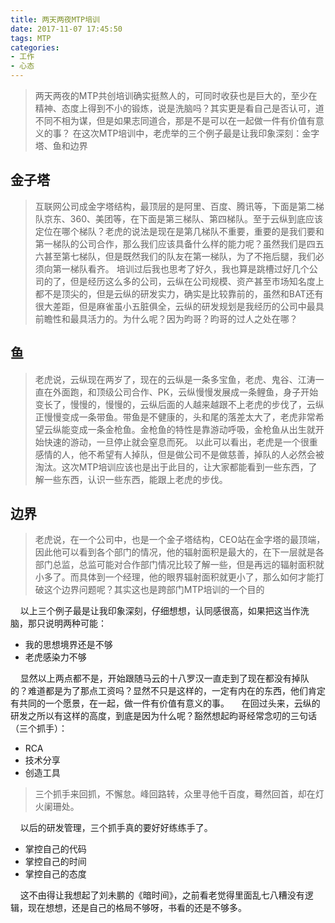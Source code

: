 ```yaml
---
title: 两天两夜MTP培训
date: 2017-11-07 17:45:50
tags: MTP
categories:
- 工作
- 心态
---
```


>两天两夜的MTP共创培训确实挺熬人的，可同时收获也是巨大的，至少在精神、态度上得到不小的锻炼，说是洗脑吗？其实更是看自己是否认可，道不同不相为谋，但是如果志同道合，那是不是可以在一起做一件有价值有意义的事？
>在这次MTP培训中，老虎举的三个例子最是让我印象深刻：金字塔、鱼和边界

金子塔
-----

>互联网公司成金字塔结构，最顶层的是阿里、百度、腾讯等，下面是第二梯队京东、360、美团等，在下面是第三梯队、第四梯队。至于云纵到底应该定位在哪个梯队？老虎的说法是现在是第几梯队不重要，重要的是我们要和第一梯队的公司合作，那么我们应该具备什么样的能力呢？虽然我们是四五六甚至第七梯队，但是既然我们的队友在第一梯队，为了不拖后腿，我们必须向第一梯队看齐。
>培训过后我也思考了好久，我也算是跳槽过好几个公司的了，但是经历这么多的公司，云纵在公司规模、资产甚至市场知名度上都不是顶尖的，但是云纵的研发实力，确实是比较靠前的，虽然和BAT还有很大差距，但是麻雀虽小五脏俱全，云纵的研发规划是我经历的公司中最具前瞻性和最具活力的。为什么呢？因为昀哥？昀哥的过人之处在哪？

鱼
-----

>老虎说，云纵现在两岁了，现在的云纵是一条多宝鱼，老虎、鬼谷、江涛一直在外面跑，和顶级公司合作、PK，云纵慢慢发展成一条鲤鱼，身子开始变长了，慢慢的，慢慢的，云纵后面的人越来越跟不上老虎的步伐了，云纵正慢慢变成一条带鱼。带鱼是不健康的，头和尾的落差太大了，老虎非常希望云纵能变成一条金枪鱼。金枪鱼的特性是靠游动呼吸，金枪鱼从出生就开始快速的游动，一旦停止就会窒息而死。
>以此可以看出，老虎是一个很重感情的人，他不希望有人掉队，但是做公司不是做慈善，掉队的人必然会被淘汰。这次MTP培训应该也是出于此目的，让大家都能看到一些东西，了解一些东西，认识一些东西，能跟上老虎的步伐。

边界
-----

>老虎说，在一个公司中，也是一个金子塔结构，CEO站在金字塔的最顶端，因此他可以看到各个部门的情况，他的辐射面积是最大的，在下一层就是各部门总监，总监可能对合作部门情况比较了解一些，但是再远的辐射面积就小多了。而具体到一个经理，他的眼界辐射面积就更小了，那么如何才能打破这个边界问题呢？其实这也是跨部门MTP培训的一个目的

&nbsp;&nbsp;&nbsp;&nbsp;以上三个例子最是让我印象深刻，仔细想想，认同感很高，如果把这当作洗脑，那只说明两种可能：

* 我的思想境界还是不够
* 老虎感染力不够

&nbsp;&nbsp;&nbsp;&nbsp;显然以上两点都不是，开始跟随马云的十八罗汉一直走到了现在都没有掉队的？难道都是为了那点工资吗？显然不只是这样的，一定有内在的东西，他们肯定有共同的一个愿景，在一起，做一件有价值有意义的事。
&nbsp;&nbsp;&nbsp;&nbsp;在回过头来，云纵的研发之所以有这样的高度，到底是因为什么呢？豁然想起昀哥经常念叨的三句话（三个抓手）：
* RCA
* 技术分享
* 创造工具

>三个抓手来回抓，不懈怠。峰回路转，众里寻他千百度，蓦然回首，却在灯火阑珊处。

&nbsp;&nbsp;&nbsp;&nbsp;以后的研发管理，三个抓手真的要好好练练手了。
* 掌控自己的代码
* 掌控自己的时间
* 掌控自己的态度

&nbsp;&nbsp;&nbsp;&nbsp;这不由得让我想起了刘未鹏的《暗时间》，之前看老觉得里面乱七八糟没有逻辑，现在想想，还是自己的格局不够呀，书看的还是不够多。